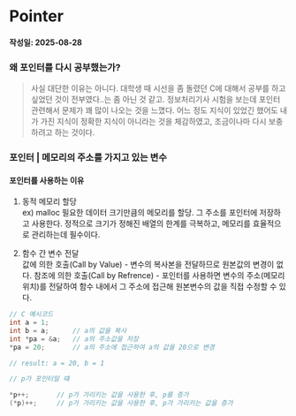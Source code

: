 # Pointer

#### 작성일: 2025-08-28

### 왜 포인터를 다시 공부했는가?

> 사실 대단한 이유는 아니다. 대학생 때 시선을 좀 돌렸던 C에 대해서 공부를 하고 싶었던 것이 전부였다..는 좀 아닌 것 같고. 정보처리기사 시험을 보는데 포인터 관련해서 문제가 꽤 많이 나오는 것을 느꼈다. 어느 정도 지식이 있었긴 했어도 내가 가진 지식이 정확한 지식이 아니라는 것을 체감하였고, 조금이나마 다시 보충하려고 하는 것이다.

### 포인터 | 메모리의 주소를 가지고 있는 변수

#### 포인터를 사용하는 이유

1. 동적 메모리 할당</br>
   ex) malloc 필요한 데이터 크기만큼의 메모리를 할당. 그 주소를 포인터에 저장하고 사용한다. 정적으로 크기가 정해진 배열의 한계를 극복하고, 메모리를 효율적으로 관리하는데 필수이다.

2. 함수 간 변수 전달</br>
   값에 의한 호출(Call by Value) - 변수의 복사본을 전달하므로 원본값의 변경이 없다.
   참조에 의한 호출(Call by Refrence) - 포인터를 사용하면 변수의 주소(메모리 위치)를 전달하여 함수 내에서 그 주소에 접근해 원본변수의 값을 직접 수정할 수 있다.

```cpp
// C 예시코드
int a = 1;
int b = a;      // a의 값을 복사
int *pa = &a;   // a의 주소값을 저장
*pa = 20;       // a의 주소에 접근하여 a의 값을 20으로 변경

// result: a = 20, b = 1
```

```cpp
// p가 포인터일 떄

*p++;       // p가 가리키는 값을 사용한 후, p를 증가
(*p)++;     // p가 가리키는 값을 사용한 후, p가 가리키는 값을 증가

```
